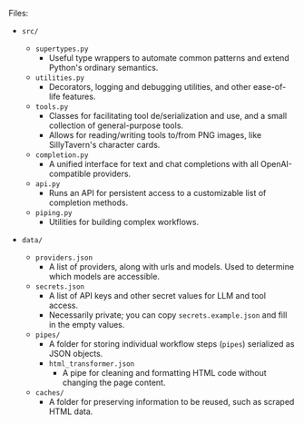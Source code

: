 Files:
- `src/`
	- `supertypes.py`
		- Useful type wrappers to automate common patterns and extend Python's ordinary semantics.
	- `utilities.py`
		- Decorators, logging and debugging utilities, and other ease-of-life features.
	- `tools.py`
		- Classes for facilitating tool de/serialization and use, and a small collection of general-purpose tools.
 		- Allows for reading/writing tools to/from PNG images, like SillyTavern's character cards.
	- `completion.py`
		- A unified interface for text and chat completions with all OpenAI-compatible providers.
	- `api.py`
		- Runs an API for persistent access to a customizable list of completion methods.
	- `piping.py`
		- Utilities for building complex workflows.

- `data/`
	- `providers.json`
		- A list of providers, along with urls and models. Used to determine which models are accessible.
	- `secrets.json`
		- A list of API keys and other secret values for LLM and tool access.
 		- Necessarily private; you can copy `secrets.example.json` and fill in the empty values.
	- `pipes/`
		- A folder for storing individual workflow steps (`pipes`) serialized as JSON objects.
 		- `html_transformer.json`
  			- A pipe for cleaning and formatting HTML code without changing the page content.
	- `caches/`
		- A folder for preserving information to be reused, such as scraped HTML data.
